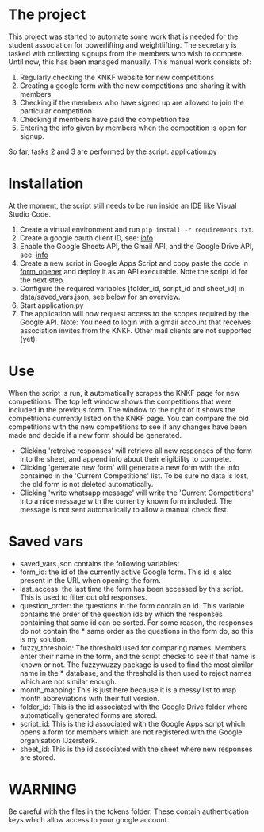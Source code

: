 # The project
This project was started to automate some work that is needed for the student association for powerlifting and weightlifting. The secretary is tasked with collecting signups from the members who wish to compete. 
Until now, this has been managed manually. This manual work consists of:
1. Regularly checking the KNKF website for new competitions
2. Creating a google form with the new competitions and sharing it with members
3. Checking if the members who have signed up are allowed to join the particular competition
4. Checking if members have paid the competition fee
5. Entering the info given by members when the competition is open for signup.

So far, tasks 2 and 3 are performed by the script: application.py

# Installation
At the moment, the script still needs to be run inside an IDE like Visual Studio Code. 
1. Create a virtual environment and run ```pip install -r requirements.txt```.
2. Create a google oauth client ID, see: [info](https://support.google.com/cloud/answer/6158849?hl=en)
3. Enable the Google Sheets API, the Gmail API, and the Google Drive API, see: [info](https://support.google.com/googleapi/answer/6158841?hl=en)
4. Create a new script in Google Apps Script and copy paste the code in [form_opener](form_opener.js) and deploy it as an API executable. Note the script id for the next step.
5. Configure the required variables [folder_id, script_id and sheet_id] in data/saved_vars.json, see below for an overview.
6. Start application.py
7. The application will now request access to the scopes required by the Google API.
Note: You need to login with a gmail account that receives association invites from the KNKF. Other mail clients are not supported (yet).

# Use
When the script is run, it automatically scrapes the KNKF page for new competitions. The top left window shows the competitions that were included in the previous form. The window to the right of it shows the competitions currently listed on the KNKF page. You can compare the old competitions with the new competitions to see if any changes have been made and decide if a new form should be generated. 
* Clicking 'retreive responses' will retrieve all new responses of the form into the sheet, and append info about their eligibility to compete. 
* Clicking 'generate new form' will generate a new form with the info contained in the 'Current Competitions' list. To be sure no data is lost, the old form is not deleted automatically. 
* Clicking 'write whatsapp message' will write the 'Current Competitions' into a nice message with the currently known form included. The message is not sent automatically to allow a manual check first. 

# Saved vars
* saved_vars.json contains the following variables:
* form_id: the id of the currently active Google form. This id is also present in the URL when opening the form. 
* last_access: the last time the form has been accessed by this script. This is used to filter out old responses.
* question_order: the questions in the form contain an id. This variable contains the order of the question ids by which the responses containing that same id can be sorted. For some reason, the responses do not contain the * same order as the questions in the form do, so this is my solution. 
* fuzzy_threshold: The threshold used for comparing names. Members enter their name in the form, and the script checks to see if that name is known or not. The fuzzywuzzy package is used to find the most similar name in the * database, and the threshold is then used to reject names which are not similar enough.
* month_mapping: This is just here because it is a messy list to map month abbreviations with their full version. 
* folder_id: This is the id associated with the Google Drive folder where automatically generated forms are stored.
* script_id: This is the id associated with the Google Apps script which opens a form for members which are not registered with the Google organisation IJzersterk. 
* sheet_id: This is the id associated with the sheet where new responses are stored. 

# WARNING
Be careful with the files in the tokens folder. These contain authentication keys which allow access to your google account.
